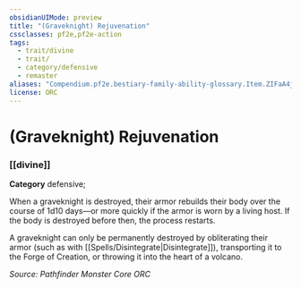 ```yaml
---
obsidianUIMode: preview
title: "(Graveknight) Rejuvenation"
cssclasses: pf2e,pf2e-action
tags:
  - trait/divine
  - trait/
  - category/defensive
  - remaster
aliases: "Compendium.pf2e.bestiary-family-ability-glossary.Item.ZIFaA4jDQjM0vq8q"
license: ORC
---
```

# (Graveknight) Rejuvenation

### [[divine]]

**Category** defensive; 




When a graveknight is destroyed, their armor rebuilds their body over the course of 1d10 days—or more quickly if the armor is worn by a living host. If the body is destroyed before then, the process restarts.

A graveknight can only be permanently destroyed by obliterating their armor (such as with [[Spells/Disintegrate|Disintegrate]]), transporting it to the Forge of Creation, or throwing it into the heart of a volcano.

*Source: Pathfinder Monster Core*
*ORC*